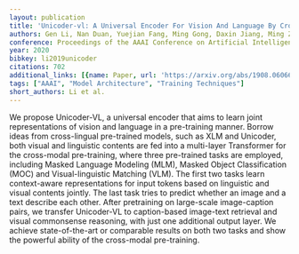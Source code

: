 ```yaml
---
layout: publication
title: 'Unicoder-vl: A Universal Encoder For Vision And Language By Cross-modal Pre-training'
authors: Gen Li, Nan Duan, Yuejian Fang, Ming Gong, Daxin Jiang, Ming Zhou
conference: Proceedings of the AAAI Conference on Artificial Intelligence
year: 2020
bibkey: li2019unicoder
citations: 702
additional_links: [{name: Paper, url: 'https://arxiv.org/abs/1908.06066'}]
tags: ["AAAI", "Model Architecture", "Training Techniques"]
short_authors: Li et al.
---
```

We propose Unicoder-VL, a universal encoder that aims to learn joint
representations of vision and language in a pre-training manner. Borrow ideas
from cross-lingual pre-trained models, such as XLM and Unicoder, both visual
and linguistic contents are fed into a multi-layer Transformer for the
cross-modal pre-training, where three pre-trained tasks are employed, including
Masked Language Modeling (MLM), Masked Object Classification (MOC) and
Visual-linguistic Matching (VLM). The first two tasks learn context-aware
representations for input tokens based on linguistic and visual contents
jointly. The last task tries to predict whether an image and a text describe
each other. After pretraining on large-scale image-caption pairs, we transfer
Unicoder-VL to caption-based image-text retrieval and visual commonsense
reasoning, with just one additional output layer. We achieve state-of-the-art
or comparable results on both two tasks and show the powerful ability of the
cross-modal pre-training.